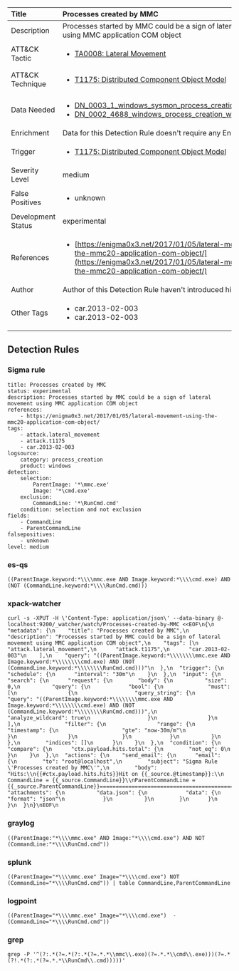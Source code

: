 | Title                | Processes created by MMC                                                                                                                                                 |
|:---------------------|:------------------------------------------------------------------------------------------------------------------------------------------------------------|
| Description          | Processes started by MMC could be a sign of lateral movement using MMC application COM object                                                                                                                                           |
| ATT&amp;CK Tactic    |  <ul><li>[TA0008: Lateral Movement](https://attack.mitre.org/tactics/TA0008)</li></ul>  |
| ATT&amp;CK Technique | <ul><li>[T1175: Distributed Component Object Model](https://attack.mitre.org/techniques/T1175)</li></ul>  |
| Data Needed          | <ul><li>[DN_0003_1_windows_sysmon_process_creation](../Data_Needed/DN_0003_1_windows_sysmon_process_creation.md)</li><li>[DN_0002_4688_windows_process_creation_with_commandline](../Data_Needed/DN_0002_4688_windows_process_creation_with_commandline.md)</li></ul>  |
| Enrichment           |  Data for this Detection Rule doesn't require any Enrichments.  |
| Trigger              | <ul><li>[T1175: Distributed Component Object Model](../Triggers/T1175.md)</li></ul>  |
| Severity Level       | medium |
| False Positives      | <ul><li>unknown</li></ul>  |
| Development Status   | experimental |
| References           | <ul><li>[https://enigma0x3.net/2017/01/05/lateral-movement-using-the-mmc20-application-com-object/](https://enigma0x3.net/2017/01/05/lateral-movement-using-the-mmc20-application-com-object/)</li></ul>  |
| Author               |  Author of this Detection Rule haven't introduced himself.  |
| Other Tags           | <ul><li>car.2013-02-003</li><li>car.2013-02-003</li></ul> | 

## Detection Rules

### Sigma rule

```
title: Processes created by MMC
status: experimental
description: Processes started by MMC could be a sign of lateral movement using MMC application COM object
references:
    - https://enigma0x3.net/2017/01/05/lateral-movement-using-the-mmc20-application-com-object/
tags:
    - attack.lateral_movement
    - attack.t1175
    - car.2013-02-003
logsource:
    category: process_creation
    product: windows
detection:
    selection:
        ParentImage: '*\mmc.exe'
        Image: '*\cmd.exe'
    exclusion:
        CommandLine: '*\RunCmd.cmd'
    condition: selection and not exclusion
fields:
    - CommandLine
    - ParentCommandLine
falsepositives:
    - unknown
level: medium

```





### es-qs
    
```
((ParentImage.keyword:*\\\\mmc.exe AND Image.keyword:*\\\\cmd.exe) AND (NOT (CommandLine.keyword:*\\\\RunCmd.cmd)))
```


### xpack-watcher
    
```
curl -s -XPUT -H \'Content-Type: application/json\' --data-binary @- localhost:9200/_watcher/watch/Processes-created-by-MMC <<EOF\n{\n  "metadata": {\n    "title": "Processes created by MMC",\n    "description": "Processes started by MMC could be a sign of lateral movement using MMC application COM object",\n    "tags": [\n      "attack.lateral_movement",\n      "attack.t1175",\n      "car.2013-02-003"\n    ],\n    "query": "((ParentImage.keyword:*\\\\\\\\mmc.exe AND Image.keyword:*\\\\\\\\cmd.exe) AND (NOT (CommandLine.keyword:*\\\\\\\\RunCmd.cmd)))"\n  },\n  "trigger": {\n    "schedule": {\n      "interval": "30m"\n    }\n  },\n  "input": {\n    "search": {\n      "request": {\n        "body": {\n          "size": 0,\n          "query": {\n            "bool": {\n              "must": [\n                {\n                  "query_string": {\n                    "query": "((ParentImage.keyword:*\\\\\\\\mmc.exe AND Image.keyword:*\\\\\\\\cmd.exe) AND (NOT (CommandLine.keyword:*\\\\\\\\RunCmd.cmd)))",\n                    "analyze_wildcard": true\n                  }\n                }\n              ],\n              "filter": {\n                "range": {\n                  "timestamp": {\n                    "gte": "now-30m/m"\n                  }\n                }\n              }\n            }\n          }\n        },\n        "indices": []\n      }\n    }\n  },\n  "condition": {\n    "compare": {\n      "ctx.payload.hits.total": {\n        "not_eq": 0\n      }\n    }\n  },\n  "actions": {\n    "send_email": {\n      "email": {\n        "to": "root@localhost",\n        "subject": "Sigma Rule \'Processes created by MMC\'",\n        "body": "Hits:\\n{{#ctx.payload.hits.hits}}Hit on {{_source.@timestamp}}:\\n      CommandLine = {{_source.CommandLine}}\\nParentCommandLine = {{_source.ParentCommandLine}}================================================================================\\n{{/ctx.payload.hits.hits}}",\n        "attachments": {\n          "data.json": {\n            "data": {\n              "format": "json"\n            }\n          }\n        }\n      }\n    }\n  }\n}\nEOF\n
```


### graylog
    
```
((ParentImage:"*\\\\mmc.exe" AND Image:"*\\\\cmd.exe") AND NOT (CommandLine:"*\\\\RunCmd.cmd"))
```


### splunk
    
```
((ParentImage="*\\\\mmc.exe" Image="*\\\\cmd.exe") NOT (CommandLine="*\\\\RunCmd.cmd")) | table CommandLine,ParentCommandLine
```


### logpoint
    
```
((ParentImage="*\\\\mmc.exe" Image="*\\\\cmd.exe")  -(CommandLine="*\\\\RunCmd.cmd"))
```


### grep
    
```
grep -P '^(?:.*(?=.*(?:.*(?=.*.*\\mmc\\.exe)(?=.*.*\\cmd\\.exe)))(?=.*(?!.*(?:.*(?=.*.*\\RunCmd\\.cmd)))))'
```



